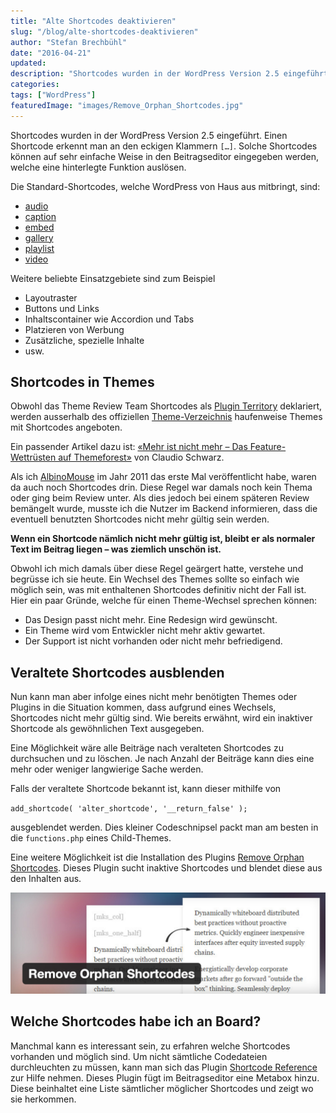 ```yaml
---
title: "Alte Shortcodes deaktivieren"
slug: "/blog/alte-shortcodes-deaktivieren"
author: "Stefan Brechbühl"
date: "2016-04-21"
updated: 
description: "Shortcodes wurden in der WordPress Version 2.5 eingeführt. Einen Shortcode erkennt man an den eckigen Klammern […]. Solche Shortcodes können auf sehr einfache Weise in den Beitragseditor eingegeben werden, welche eine hinterlegte Funktion auslösen."
categories:
tags: ["WordPress"]
featuredImage: "images/Remove_Orphan_Shortcodes.jpg"
---
```

Shortcodes wurden in der WordPress Version 2.5 eingeführt. Einen Shortcode erkennt man an den eckigen Klammern `[…]`. Solche Shortcodes können auf sehr einfache Weise in den Beitragseditor eingegeben werden, welche eine hinterlegte Funktion auslösen.

Die Standard-Shortcodes, welche WordPress von Haus aus mitbringt, sind:

- [audio](https://codex.wordpress.org/Audio_Shortcode)
- [caption](https://codex.wordpress.org/Caption_Shortcode)
- [embed](https://codex.wordpress.org/Embed_Shortcode)
- [gallery](https://codex.wordpress.org/Gallery_Shortcode)
- [playlist](https://codex.wordpress.org/Playlist_Shortcode)
- [video](https://codex.wordpress.org/Video_Shortcode)

Weitere beliebte Einsatzgebiete sind zum Beispiel

- Layoutraster
- Buttons und Links
- Inhaltscontainer wie Accordion und Tabs
- Platzieren von Werbung
- Zusätzliche, spezielle Inhalte
- usw.

## Shortcodes in Themes

Obwohl das Theme Review Team Shortcodes als [Plugin Territory](https://make.wordpress.org/themes/handbook/review/required/explanations-and-examples/#plugin-territory) deklariert, werden ausserhalb des offiziellen [Theme-Verzeichnis](https://wordpress.org/themes/) haufenweise Themes mit Shortcodes angeboten.

Ein passender Artikel dazu ist: [«Mehr ist nicht mehr – Das Feature-Wettrüsten auf Themeforest»](https://www.claudioschwarz.com/2013/mehr-ist-nicht-mehr-das-feature-wettruesten-auf-themeforest/) von Claudio Schwarz.

Als ich [AlbinoMouse](https://wordpress.org/themes/albinomouse/) im Jahr 2011 das erste Mal veröffentlicht habe, waren da auch noch Shortcodes drin. Diese Regel war damals noch kein Thema oder ging beim Review unter. Als dies jedoch bei einem späteren Review bemängelt wurde, musste ich die Nutzer im Backend informieren, dass die eventuell benutzten Shortcodes nicht mehr gültig sein werden.

**Wenn ein Shortcode nämlich nicht mehr gültig ist, bleibt er als normaler Text im Beitrag liegen – was ziemlich unschön ist.**

Obwohl ich mich damals über diese Regel geärgert hatte, verstehe und begrüsse ich sie heute. Ein Wechsel des Themes sollte so einfach wie möglich sein, was mit enthaltenen Shortcodes definitiv nicht der Fall ist. Hier ein paar Gründe, welche für einen Theme-Wechsel sprechen können:

- Das Design passt nicht mehr. Eine Redesign wird gewünscht.
- Ein Theme wird vom Entwickler nicht mehr aktiv gewartet.
- Der Support ist nicht vorhanden oder nicht mehr befriedigend.

## Veraltete Shortcodes ausblenden

Nun kann man aber infolge eines nicht mehr benötigten Themes oder Plugins in die Situation kommen, dass aufgrund eines Wechsels, Shortcodes nicht mehr gültig sind. Wie bereits erwähnt, wird ein inaktiver Shortcode als gewöhnlichen Text ausgegeben.

Eine Möglichkeit wäre alle Beiträge nach veralteten Shortcodes zu durchsuchen und zu löschen. Je nach Anzahl der Beiträge kann dies eine mehr oder weniger langwierige Sache werden.

Falls der veraltete Shortcode bekannt ist, kann dieser mithilfe von

`add_shortcode( 'alter_shortcode', '__return_false' );`

ausgeblendet werden. Dies kleiner Codeschnipsel packt man am besten in die `functions.php` eines Child-Themes.

Eine weitere Möglichkeit ist die Installation des Plugins [Remove Orphan Shortcodes](https://wordpress.org/plugins/remove-orphan-shortcodes/). Dieses Plugin sucht inaktive Shortcodes und blendet diese aus den Inhalten aus.

![WP Plugin Remove Orphan Shortcodes](images/Remove_Orphan_Shortcodes.jpg)

## Welche Shortcodes habe ich an Board?

Manchmal kann es interessant sein, zu erfahren welche Shortcodes vorhanden und möglich sind. Um nicht sämtliche Codedateien durchleuchten zu müssen, kann man sich das Plugin [Shortcode Reference](https://wordpress.org/plugins/shortcode-reference/) zur Hilfe nehmen. Dieses Plugin fügt im Beitragseditor eine Metabox hinzu. Diese beinhaltet eine Liste sämtlicher möglicher Shortcodes und zeigt wo sie herkommen.

